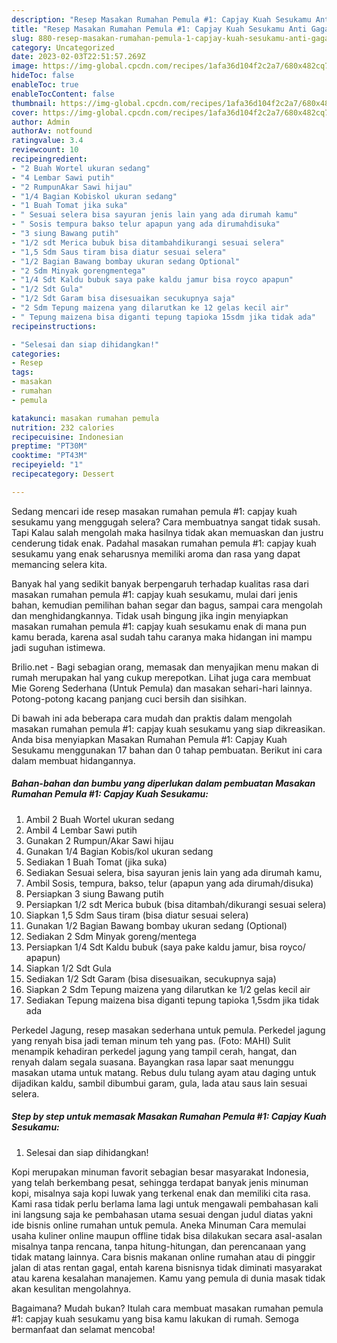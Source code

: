 ```yaml
---
description: "Resep Masakan Rumahan Pemula #1: Capjay Kuah Sesukamu Anti Gagal"
title: "Resep Masakan Rumahan Pemula #1: Capjay Kuah Sesukamu Anti Gagal"
slug: 880-resep-masakan-rumahan-pemula-1-capjay-kuah-sesukamu-anti-gagal
category: Uncategorized
date: 2023-02-03T22:51:57.269Z
image: https://img-global.cpcdn.com/recipes/1afa36d104f2c2a7/680x482cq70/masakan-rumahan-pemula-1-capjay-kuah-sesukamu-foto-resep-utama.jpg
hideToc: false
enableToc: true
enableTocContent: false
thumbnail: https://img-global.cpcdn.com/recipes/1afa36d104f2c2a7/680x482cq70/masakan-rumahan-pemula-1-capjay-kuah-sesukamu-foto-resep-utama.jpg
cover: https://img-global.cpcdn.com/recipes/1afa36d104f2c2a7/680x482cq70/masakan-rumahan-pemula-1-capjay-kuah-sesukamu-foto-resep-utama.jpg
author: Admin
authorAv: notfound
ratingvalue: 3.4
reviewcount: 10
recipeingredient:
- "2 Buah Wortel ukuran sedang"
- "4 Lembar Sawi putih"
- "2 RumpunAkar Sawi hijau"
- "1/4 Bagian Kobiskol ukuran sedang"
- "1 Buah Tomat jika suka"
- " Sesuai selera bisa sayuran jenis lain yang ada dirumah kamu"
- " Sosis tempura bakso telur apapun yang ada dirumahdisuka"
- "3 siung Bawang putih"
- "1/2 sdt Merica bubuk bisa ditambahdikurangi sesuai selera"
- "1,5 Sdm Saus tiram bisa diatur sesuai selera"
- "1/2 Bagian Bawang bombay ukuran sedang Optional"
- "2 Sdm Minyak gorengmentega"
- "1/4 Sdt Kaldu bubuk saya pake kaldu jamur bisa royco apapun"
- "1/2 Sdt Gula"
- "1/2 Sdt Garam bisa disesuaikan secukupnya saja"
- "2 Sdm Tepung maizena yang dilarutkan ke 12 gelas kecil air"
- " Tepung maizena bisa diganti tepung tapioka 15sdm jika tidak ada"
recipeinstructions:

- "Selesai dan siap dihidangkan!"
categories:
- Resep
tags:
- masakan
- rumahan
- pemula

katakunci: masakan rumahan pemula 
nutrition: 232 calories
recipecuisine: Indonesian
preptime: "PT30M"
cooktime: "PT43M"
recipeyield: "1"
recipecategory: Dessert

---
```



Sedang mencari ide resep masakan rumahan pemula #1: capjay kuah sesukamu yang menggugah selera? Cara membuatnya sangat tidak susah. Tapi Kalau salah mengolah maka hasilnya tidak akan memuaskan dan justru cenderung tidak enak. Padahal masakan rumahan pemula #1: capjay kuah sesukamu yang enak seharusnya memiliki aroma dan rasa yang dapat memancing selera kita.


Banyak hal yang sedikit banyak berpengaruh terhadap kualitas rasa dari masakan rumahan pemula #1: capjay kuah sesukamu, mulai dari jenis bahan, kemudian pemilihan bahan segar dan bagus, sampai cara mengolah dan menghidangkannya. Tidak usah bingung jika ingin menyiapkan masakan rumahan pemula #1: capjay kuah sesukamu enak di mana pun kamu berada, karena asal sudah tahu caranya maka hidangan ini mampu jadi suguhan istimewa.

Brilio.net - Bagi sebagian orang, memasak dan menyajikan menu makan di rumah merupakan hal yang cukup merepotkan. Lihat juga cara membuat Mie Goreng Sederhana (Untuk Pemula) dan masakan sehari-hari lainnya. Potong-potong kacang panjang cuci bersih dan sisihkan.


Di bawah ini ada beberapa cara mudah dan praktis dalam mengolah masakan rumahan pemula #1: capjay kuah sesukamu yang siap dikreasikan. Anda bisa menyiapkan Masakan Rumahan Pemula #1: Capjay Kuah Sesukamu menggunakan 17 bahan dan 0 tahap pembuatan. Berikut ini cara dalam membuat hidangannya.

<!--inarticleads1-->

##### Bahan-bahan dan bumbu yang diperlukan dalam pembuatan Masakan Rumahan Pemula #1: Capjay Kuah Sesukamu:

1. Ambil 2 Buah Wortel ukuran sedang
1. Ambil 4 Lembar Sawi putih
1. Gunakan 2 Rumpun/Akar Sawi hijau
1. Gunakan 1/4 Bagian Kobis/kol ukuran sedang
1. Sediakan 1 Buah Tomat (jika suka)
1. Sediakan  Sesuai selera, bisa sayuran jenis lain yang ada dirumah kamu,
1. Ambil  Sosis, tempura, bakso, telur (apapun yang ada dirumah/disuka)
1. Persiapkan 3 siung Bawang putih
1. Persiapkan 1/2 sdt Merica bubuk (bisa ditambah/dikurangi sesuai selera)
1. Siapkan 1,5 Sdm Saus tiram (bisa diatur sesuai selera)
1. Gunakan 1/2 Bagian Bawang bombay ukuran sedang (Optional)
1. Sediakan 2 Sdm Minyak goreng/mentega
1. Persiapkan 1/4 Sdt Kaldu bubuk (saya pake kaldu jamur, bisa royco/ apapun)
1. Siapkan 1/2 Sdt Gula
1. Sediakan 1/2 Sdt Garam (bisa disesuaikan, secukupnya saja)
1. Siapkan 2 Sdm Tepung maizena yang dilarutkan ke 1/2 gelas kecil air
1. Sediakan  Tepung maizena bisa diganti tepung tapioka 1,5sdm jika tidak ada


Perkedel Jagung, resep masakan sederhana untuk pemula. Perkedel jagung yang renyah bisa jadi teman minum teh yang pas. (Foto: MAHI) Sulit menampik kehadiran perkedel jagung yang tampil cerah, hangat, dan renyah dalam segala suasana. Bayangkan rasa lapar saat menunggu masakan utama untuk matang. Rebus dulu tulang ayam atau daging untuk dijadikan kaldu, sambil dibumbui garam, gula, lada atau saus lain sesuai selera. 

<!--inarticleads2-->

##### Step by step untuk memasak Masakan Rumahan Pemula #1: Capjay Kuah Sesukamu:


1. Selesai dan siap dihidangkan!

Kopi merupakan minuman favorit sebagian besar masyarakat Indonesia, yang telah berkembang pesat, sehingga terdapat banyak jenis minuman kopi, misalnya saja kopi luwak yang terkenal enak dan memiliki cita rasa. Kami rasa tidak perlu berlama lama lagi untuk mengawali pembahasan kali ini langsung saja ke pembahasan utama sesuai dengan judul diatas yakni ide bisnis online rumahan untuk pemula. Aneka Minuman Cara memulai usaha kuliner online maupun offline tidak bisa dilakukan secara asal-asalan misalnya tanpa rencana, tanpa hitung-hitungan, dan perencanaan yang tidak matang lainnya. Cara bisnis makanan online rumahan atau di pinggir jalan di atas rentan gagal, entah karena bisnisnya tidak diminati masyarakat atau karena kesalahan manajemen. Kamu yang pemula di dunia masak tidak akan kesulitan mengolahnya. 

Bagaimana? Mudah bukan? Itulah cara membuat masakan rumahan pemula #1: capjay kuah sesukamu yang bisa kamu lakukan di rumah. Semoga bermanfaat dan selamat mencoba!
